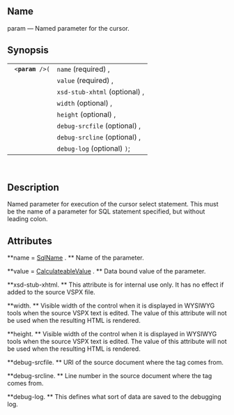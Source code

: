 <div id="vc_param" class="refentry">

<div class="titlepage">

</div>

<div class="refnamediv">

## Name

param — Named parameter for the cursor.

</div>

<div class="refsynopsisdiv">

## Synopsis

<div id="vc_syn_param" class="funcsynopsis">

|                       |                               |
|-----------------------|-------------------------------|
| ` <`**`param`**` />(` | `name` (required) ,           |
|                       | `value` (required) ,          |
|                       | `xsd-stub-xhtml` (optional) , |
|                       | `width` (optional) ,          |
|                       | `height` (optional) ,         |
|                       | `debug-srcfile` (optional) ,  |
|                       | `debug-srcline` (optional) ,  |
|                       | `debug-log` (optional) `)`;   |

<div class="funcprototype-spacer">

 

</div>

</div>

</div>

<div id="vc_desc_param" class="refsect1">

## Description

Named parameter for execution of the cursor select statement. This must
be the name of a parameter for SQL statement specified, but without
leading colon.

</div>

<div id="vc_attrs_param" class="refsect1">

## Attributes

**name =
<a href="vc_type_sqlname.html" class="link" title="SqlName">SqlName</a>
. ** Name of the parameter.

**value = <a href="vc_type_calculateablevalue.html" class="link"
title="CalculateableValue">CalculateableValue</a> . ** Data bound value
of the parameter.

**xsd-stub-xhtml. ** This attribute is for internal use only. It has no
effect if added to the source VSPX file.

**width. ** Visible width of the control when it is displayed in WYSIWYG
tools when the source VSPX text is edited. The value of this attribute
will not be used when the resulting HTML is rendered.

**height. ** Visible width of the control when it is displayed in
WYSIWYG tools when the source VSPX text is edited. The value of this
attribute will not be used when the resulting HTML is rendered.

**debug-srcfile. ** URI of the source document where the tag comes from.

**debug-srcline. ** Line number in the source document where the tag
comes from.

**debug-log. ** This defines what sort of data are saved to the
debugging log.

</div>

</div>
